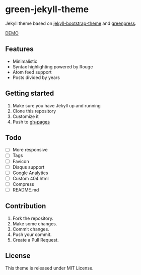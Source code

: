 # green-jekyll-theme

Jekyll theme based on [jekyll-bootstrap-theme](https://henrythemes.github.io/jekyll-bootstrap-theme) and [greenpress](https://github.com/takady/greenpress).

[DEMO](https://kaneru.github.io/green_jekyll)

## Features

- Minimalistic
- Syntax highlighting powered by Rouge
- Atom feed support
- Posts divided by years

## Getting started

1. Make sure you have Jekyll up and running
2. Clone this repository
3. Customize it
4. Push to [gh-pages](https://pages.github.com/)

## Todo

- [ ] More responsive
- [ ] Tags
- [ ] Favicon
- [ ] Disqus support
- [ ] Google Analytics
- [ ] Custom 404.html
- [ ] Compress
- [ ] README.md

## Contribution

1. Fork the repository.
2. Make some changes.
3. Commit changes.
4. Push your commit.
5. Create a Pull Request.

## License

This theme is released under MIT License.
